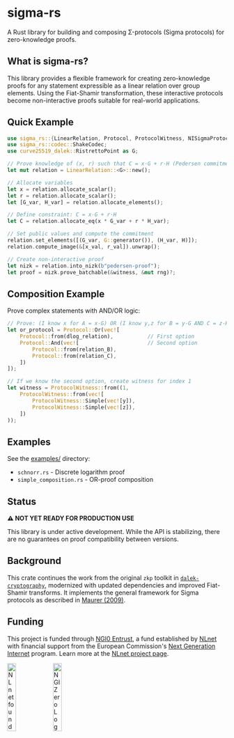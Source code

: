 # sigma-rs

A Rust library for building and composing Σ-protocols (Sigma protocols) for zero-knowledge proofs.

## What is sigma-rs?

This library provides a flexible framework for creating zero-knowledge proofs for any statement expressible as a linear relation over group elements. Using the Fiat-Shamir transformation, these interactive protocols become non-interactive proofs suitable for real-world applications.

## Quick Example

```rust
use sigma_rs::{LinearRelation, Protocol, ProtocolWitness, NISigmaProtocol};
use sigma_rs::codec::ShakeCodec;
use curve25519_dalek::RistrettoPoint as G;

// Prove knowledge of (x, r) such that C = x·G + r·H (Pedersen commitment)
let mut relation = LinearRelation::<G>::new();

// Allocate variables
let x = relation.allocate_scalar();
let r = relation.allocate_scalar();
let [G_var, H_var] = relation.allocate_elements();

// Define constraint: C = x·G + r·H
let C = relation.allocate_eq(x * G_var + r * H_var);

// Set public values and compute the commitment
relation.set_elements([(G_var, G::generator()), (H_var, H)]);
relation.compute_image(&[x_val, r_val]).unwrap();

// Create non-interactive proof
let nizk = relation.into_nizk(b"pedersen-proof");
let proof = nizk.prove_batchable(&witness, &mut rng)?;
```

## Composition Example

Prove complex statements with AND/OR logic:

```rust
// Prove: (I know x for A = x·G) OR (I know y,z for B = y·G AND C = z·H)
let or_protocol = Protocol::Or(vec![
    Protocol::from(dlog_relation),           // First option
    Protocol::And(vec![                      // Second option
        Protocol::from(relation_B),
        Protocol::from(relation_C),
    ])
]);

// If we know the second option, create witness for index 1
let witness = ProtocolWitness::from((1, 
    ProtocolWitness::from(vec![
        ProtocolWitness::Simple(vec![y]),
        ProtocolWitness::Simple(vec![z]),
    ])
));
```

## Examples

See the [examples/](examples/) directory:
- `schnorr.rs` - Discrete logarithm proof
- `simple_composition.rs` - OR-proof composition

## Status

**⚠️ NOT YET READY FOR PRODUCTION USE**

This library is under active development. While the API is stabilizing, there are no guarantees on proof compatibility between versions.

## Background

This crate continues the work from the original `zkp` toolkit in [`dalek-cryptography`](https://github.com/dalek-cryptography), modernized with updated dependencies and improved Fiat-Shamir transforms. It implements the general framework for Sigma protocols as described in [Maurer (2009)](https://doi.org/10.1007/978-3-642-02384-2_6).

## Funding

This project is funded through [NGI0 Entrust](https://nlnet.nl/entrust), a fund established by [NLnet](https://nlnet.nl) with financial support from the European Commission's [Next Generation Internet](https://ngi.eu) program. Learn more at the [NLnet project page](https://nlnet.nl/project/sigmaprotocols).

[<img src="https://nlnet.nl/logo/banner.png" alt="NLnet foundation logo" width="20%" />](https://nlnet.nl)
[<img src="https://nlnet.nl/image/logos/NGI0_tag.svg" alt="NGI Zero Logo" width="20%" />](https://nlnet.nl/entrust)
